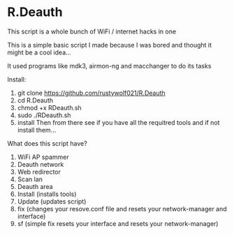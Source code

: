 # R.Deauth
This script is a whole bunch of WiFi / internet hacks in one 

This is a simple basic script I made because I was bored and thought it might be a cool idea...

It used programs like mdk3, airmon-ng and macchanger to do its tasks

Install:
1) git clone https://github.com/rustywolf021/R.Deauth
2) cd R.Deauth
3) chmod +x RDeauth.sh
4) sudo ./RDeauth.sh
5) install
Then from there see if you have all the requitred tools and if not install them...

What does this script have?
1) WiFi AP spammer
2) Deauth network
3) Web redirector
4) Scan lan
5) Deauth area
6) Install (installs tools)
7) Update (updates script)
8) fix (changes your resove.conf file and resets your network-manager and interface)
9) sf (simple fix resets your interface and resets your network-manager)

